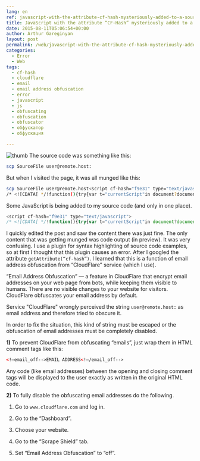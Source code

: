 ```yaml
---
lang: en
ref: javascript-with-the-attribute-cf-hash-mysteriously-added-to-a-source-code
title: JavaScript with the attribute “CF-Hash” mysteriously added to a source code
date: 2015-08-11T05:06:54+00:00
author: Arthur Gareginyan
layout: post
permalink: /web/javascript-with-the-attribute-cf-hash-mysteriously-added-to-a-source-code.html
categories:
  - Error
  - Web
tags:
  - cf-hash
  - cloudflare
  - email
  - email address obfuscation
  - error
  - javascript
  - js
  - obfuscating
  - obfuscation
  - obfuscator
  - обфускатор
  - обфускация

---
```


![thumb]()
The source code was something like this:

```sh
scp SourceFile user@remote.host:
```

But when I visited the page, it was all munged like this:

```sh
scp SourceFile user@remote.host<script cf-hash="f9e31" type="text/javascript">
/* <![CDATA[ */!function(){try{var t="currentScript"in document?document.currentScript:function(){for(var t=document.getElementsByTagName("script"),e=t.length;e--;)if(t[e].getAttribute("cf-hash"))return t[e]}();if(t&&t.previousSibling){var e,r,n,i,c=t.previousSibling,a=c.getAttribute("data-cfemail");if(a){for(e="",r=parseInt(a.substr(0,2),16),n=2;a.length-n;n+=2)i=parseInt(a.substr(n,2),16)^r,e+=String.fromCharCode(i);e=document.createTextNode(e),c.parentNode.replaceChild(e,c)}}}catch(u){}}();/* ]]> */</script>:
```

Some JavaScript is being added to my source code (and only in one place).

```js
<script cf-hash="f9e31" type="text/javascript">
/* <![CDATA[ */!function(){try{var t="currentScript"in document?document.currentScript:function(){for(var t=document.getElementsByTagName("script"),e=t.length;e--;)if(t[e].getAttribute("cf-hash"))return t[e]}();if(t&&t.previousSibling){var e,r,n,i,c=t.previousSibling,a=c.getAttribute("data-cfemail");if(a){for(e="",r=parseInt(a.substr(0,2),16),n=2;a.length-n;n+=2)i=parseInt(a.substr(n,2),16)^r,e+=String.fromCharCode(i);e=document.createTextNode(e),c.parentNode.replaceChild(e,c)}}}catch(u){}}();/* ]]> */</script>
```

I quickly edited the post and saw the content there was just fine. The only content that was getting munged was code output (in preview). It was very confusing. I use a plugin for syntax highlighting of source code examples, so at first I thought that this plugin causes an error. After I googled the attribute `getAttribute(“cf-hash”)`. I learned that this is a function of email address obfuscation from “CloudFlare” service (which I use). 

“Email Address Obfuscation” — a feature in CloudFlare that encrypt email addresses on your web page from bots, while keeping them visible to humans. There are no visible changes to your website for visitors. CloudFlare obfuscates your email address by default.

Service "CloudFlare" wrongly perceived the string `user@remote.host:` as email address and therefore tried to obscure it.

In order to fix the situation, this kind of string must be escaped or the obfuscation of email addresses must be completely disabled.

**1)** To prevent CloudFlare from obfuscating “emails”, just wrap them in HTML comment tags like this:

```html
<!—email_off-->EMAIL ADDRESS<!—/email_off-->
```

Any code (like email addresses) between the opening and closing comment tags will be displayed to the user exactly as written in the original HTML code.

**2)** To fully disable the obfuscating email addresses do the following.

   1. Go to `www.cloudflare.com` and log in.

   2. Go to the “Dashboard”.

   3. Choose your website.

   4. Go to the “Scrape Shield” tab.

   5. Set “Email Address Obfuscation” to “off”.
